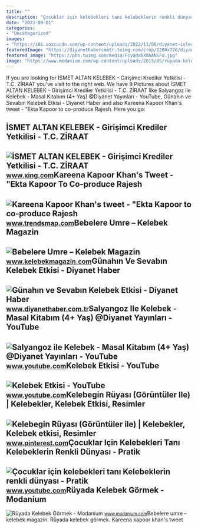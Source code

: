 ```yaml
---
title: ""
description: "Çocuklar için kelebekleri tanı kelebeklerin renkli dünyası"
date: "2023-09-01"
categories:
- "Uncategorized"
images:
- "https://i01.sozcucdn.com/wp-content/uploads/2022/11/08/diyanet-isleri-baskani-ali-erbas-bir-cocukla.jpg"
featuredImage: "https://diyanethabercomtr.teimg.com/crop/1280x720/diyanethaber-com-tr/images/haberler/2019/01/gunahin_ve_sevabin_kelebek_etkisi_h2965_b8320.jpg"
featured_image: "https://pbs.twimg.com/media/Fcyada8X0AANSFu.jpg"
image: "https://www.modanium.com/wp-content/uploads/2015/05/rüyada-kelebek-görmek.jpg"
---
```


If you are looking for İSMET ALTAN KELEBEK - Girişimci Krediler Yetkilisi - T.C. ZİRAAT you've visit to the right web. We have 9 Pictures about İSMET ALTAN KELEBEK - Girişimci Krediler Yetkilisi - T.C. ZİRAAT like Salyangoz ile Kelebek - Masal Kitabım (4+ Yaş) @Diyanet Yayınları - YouTube, Günahın ve Sevabın Kelebek Etkisi - Diyanet Haber and also Kareena Kapoor Khan's tweet - "Ekta Kapoor to co-produce Rajesh. Here you go:

İSMET ALTAN KELEBEK - Girişimci Krediler Yetkilisi - T.C. ZİRAAT
----------------------------------------------------------------

 ![İSMET ALTAN KELEBEK - Girişimci Krediler Yetkilisi - T.C. ZİRAAT](https://profile-images.xing.com/images/38f42b3cb108cc43811a1526de989f02-1/i̇smet-altan-kelebek.1024x1024.jpg) <small>www.xing.com</small>Kareena Kapoor Khan's Tweet - "Ekta Kapoor To Co-produce Rajesh
---------------------------------------------------------------

 ![Kareena Kapoor Khan's tweet - "Ekta Kapoor to co-produce Rajesh](https://pbs.twimg.com/media/Fcyada8X0AANSFu.jpg) <small>www.trendsmap.com</small>Bebelere Umre – Kelebek Magazin
-------------------------------

 ![Bebelere Umre – Kelebek Magazin](https://i01.sozcucdn.com/wp-content/uploads/2022/11/08/diyanet-isleri-baskani-ali-erbas-bir-cocukla.jpg) <small>www.kelebekmagazin.com</small>Günahın Ve Sevabın Kelebek Etkisi - Diyanet Haber
-------------------------------------------------

 ![Günahın ve Sevabın Kelebek Etkisi - Diyanet Haber](https://diyanethabercomtr.teimg.com/crop/1280x720/diyanethaber-com-tr/images/haberler/2019/01/gunahin_ve_sevabin_kelebek_etkisi_h2965_b8320.jpg) <small>www.diyanethaber.com.tr</small>Salyangoz Ile Kelebek - Masal Kitabım (4+ Yaş) @Diyanet Yayınları - YouTube
---------------------------------------------------------------------------

 ![Salyangoz ile Kelebek - Masal Kitabım (4+ Yaş) @Diyanet Yayınları - YouTube](https://i.ytimg.com/vi/zKN3pwZZvfs/maxresdefault.jpg) <small>www.youtube.com</small>Kelebek Etkisi - YouTube
------------------------

 ![Kelebek Etkisi - YouTube](https://i.ytimg.com/vi/jaPQdYJk6UE/maxresdefault.jpg) <small>www.youtube.com</small>Kelebegin Rüyası (Görüntüler Ile) | Kelebekler, Kelebek Etkisi, Resimler
------------------------------------------------------------------------

 ![Kelebegin Rüyası (Görüntüler ile) | Kelebekler, Kelebek etkisi, Resimler](https://i.pinimg.com/originals/f6/c6/24/f6c62466361d867a7239eb557d52fd79.jpg) <small>www.pinterest.com</small>Çocuklar Için Kelebekleri Tanı Kelebeklerin Renkli Dünyası - Pratik
-------------------------------------------------------------------

 ![Çocuklar için kelebekleri tanı Kelebeklerin renkli dünyası - Pratik](https://i.ytimg.com/vi/HYr-uzUuTuE/maxresdefault.jpg) <small>www.youtube.com</small>Rüyada Kelebek Görmek - Modanium
--------------------------------

 ![Rüyada Kelebek Görmek - Modanium](https://www.modanium.com/wp-content/uploads/2015/05/rüyada-kelebek-görmek.jpg) <small>www.modanium.com</small>Bebelere umre – kelebek magazin. Rüyada kelebek görmek. Kareena kapoor khan's tweet
